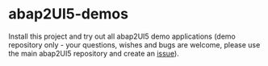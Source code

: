 # abap2UI5-demos
Install this project and try out all abap2UI5 demo applications (demo repository only - your questions, wishes and bugs are welcome, please use the main abap2UI5 repository and create an [issue](https://github.com/oblomov-dev/ABAP2UI5/issues)).
